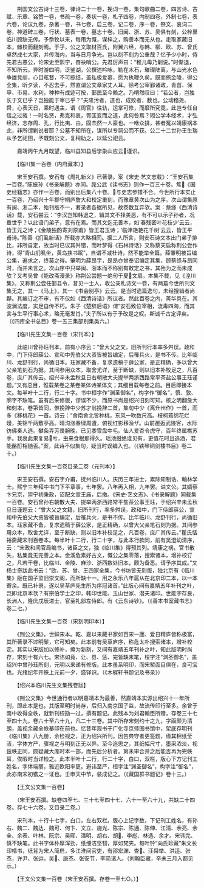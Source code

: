 <!-- { "loadSidebar": true } -->
　　荆国文公古诗十三卷，律诗二十一卷，挽词一卷，集句歌曲二卷，四言诗、古赋、乐章、铭赞一卷，书疏一卷，奏状一卷，札子四卷，内制四卷，外制七卷，表六卷，论议九卷，杂著一卷，书七卷，启三卷，记二卷，序一卷，祭文、哀词二卷，神道碑三卷，行状、墓表一卷，墓志十卷。旧闽、浙、苏、吴俱有刻，公梓里临川顾缺无传。予忝牧以来，每用为慨，谋梓之，购善本而无从也。走取家藏旧本，雠校而翻刻焉。于乎，公之文取材百氏，附翼六经，与韩、柳、欧、苏、曾氏卓然成七大家，并传海内，当与日月争光。岂以刻不刻为公重哉？忆予少小时，侍先君古愚公，论宋史至熙宁，奋袂哨公。先君厉声曰：“稚儿毋乃剿说。”时惭退，不知所云。异时游四明，泛鉴湖，公撰述吟咏，勒在木石，璀璨陆离，与山光水色争雄竞丽，心目眩瞀，不可揽结，盖私极爱慕，愿为执鞭久矣。既而旅金陵，得公全集，昕夕读，不忍去手，然直谓公文章家丈人耳。徐考公宰鄞诸政，青苗、保甲、市易、水利，种种有成迹可按，鄞民至今赖之。乃喟然叹曰：“若公者，岂独长于文已乎？岂独能于宰已乎？”夫隆污者，道也，成败者，数也。公动稽尧、舜，心表天日，乘时遇主，谓《周官》往轨，运掌可修，而靡所究竟，此岂专任自信之过哉！一时名贤，弗克和衷，胥匡变而之道，此何咎焉？矧公学本经术，才弘经济，志存周、孔，行比夷、由，固杰然一人豪也。一咻众排，甚者冤以靖康祸本此，非所谓剿说者耶？公墓不知所在，谋所以专祠公而不获。公二十二世孙王生瑞从予乞祀田，予既刻公文，复稍助之，以延公祀云。

　　嘉靖丙午九月既望，临川县知县后学象山应云谨识。

　　【临川集一百卷（内府藏本）】

　　宋王安石撰。安石有《周礼新义》已著录。案《宋史·艺文志载》：“王安石集一百卷。”陈振孙《书录解题》亦同。晁公武《读书志》则作一百三十卷。焦《国史经籍志》亦作一百卷，而别出后集八十卷。与史志参错不合。今世所行本实止一百卷，乃绍兴十年郡守桐庐詹大和校定重刻，而豫章黄次山为之序。次山谓集原有闽、浙二本，殆刊版不一，著录者各据所见，故卷数互异欤。案：蔡绦《西清诗话》载，安石尝云：“李汉岂知韩退之，辑其文不择美恶，有不可以示子孙者，况垂世乎？以此语门弟子，意有在焉。而其文迄无善本，如‘春残密叶花枝少’云云，皆王元之诗；《金陵独酌寄刘原甫》皆王君玉诗；‘临津艳艳花千树’云云，皆王平甫诗。”陈善《扪虱新话》所载亦大略相同。据二人所言，则安石诗文本出门弟子排比，非所自定，故当时已议其舛错，而叶梦得《石林诗话》又称蔡天启称荆公尝作诗，得“青山扪虱坐，黄鸟挟书眠”，自谓不减杜诗，然不能举全篇。薛肇明被旨编公集，遍求之，终莫之得。肇明为薛昂字，是昂亦曾奉诏编定其集，顾蔡绦与昂同时，而并未言之。次山序中只举闽、浙本而不称别有敕定之书，其殆为之而未成欤？又考吴曾《能改斋漫录》称荆公尝题一绝句于夏文扇，本集不载，见《湟川集》。又称荆公尝任鄞县令，昔见一士人，收公亲札诗文一卷，有两篇今世所刊文集无之，其一《马上》，其一《书会别亭》云云。是当时遗篇逸句，未经搜辑者尚夥。其编订之不审，有不仅如《西清诗话》所议者。然此百卷之内，菁华具在。其波澜法度，实足自传不朽。朱子《楚辞后语》谓“安石致位宰相，流毒四海，而其言与生平行事心术，略无毫发肖。”夫子所以有于予改是之叹。斯诚千古定评矣。（《四库全书总目》卷一五三集部别集类六。）

　　【临川先生文集一百卷（宋刊本）】

　　此临川曾孙珏刊本，前有小序云：“曾大父之文，旧所刊行本率多舛误。政和中，门下侍郎薛公、宣和中先伯父大资皆被旨编定，后罹兵火，是书不传。比年临川、龙舒刊行，尚循旧本。珏家藏不备，复求遗稿于薛公家，是正精确，多以曾大父亲笔刻石为据。其间参用众本，取舍尤详，至于断缺，则以旧本补校足之，凡百卷，庶广其传云。绍兴辛未孟秋旦日右朝散大夫提举两浙西路常平茶盐公事王珏谨题。”又有总目，惟载某卷之某卷某体诗某体文；其细目载每卷之前。目后即接本文。每半叶十二行，行二十字。书中桓字作“渊圣御名”，构字作“御名”，慎、敦、廓字不缺笔。虽有后来修版，谬误不少，而原书尚是绍兴旧刻可知。核之明翻詹大和刻本，卷第皆同，惟挽辞中少苏才翁挽辞二首，集句中少《离升州作》一首，而多《移桃花》一首。诗云：“舍南舍北皆种桃，东风一吹数尺高。枝柯蔫绵花烂熳，美锦千两敷亭高。晴沟涨春绿周遭，俯视红影移渔ザ。山前邂逅武陵客，水际彷佛秦人逃。攀条弄芳畏腕晚，已见黍雪盘中毛。仙人爱杏令虎守，百年终属樵苏手。我衰此果复易亏，虫来食根那得久。瑶池绀绝谁见有，更值花时且追酒，君能酪酊相随否。”案，此诗不似集句，疑当时误编入也。（《铁琴铜剑楼书目》卷二十。）

　　【临川先生文集一百卷目录二卷（元刊本）】

　　宋王安石撰。安石字介甫，抚州临川人。庆历三年进士，累除知制诰、翰林学士。熙宁三年拜中书门下平章事，七年罢。八年再入相，九年罢。谥文公。其婿蔡卞兄京，崇宁初秉政，诏配文宣王庙，后撤。《宋史·艺文志》、《书录解题》同载集一百卷。安石曾孙右朝散大夫、提举两浙西路常平盐茶公事王珏，于绍兴辛未孟秋旦日谨题云：“曾大父之文籍，旧所刊行，率多舛误。政和中，门下侍郎薛公，宣和中先伯父大资皆被旨编定，后罹兵火，是书不传。比年临川、龙舒刊行，尚循旧本。珏家藏不备，复求遗稿于薛公家，是正精确，以曾大父亲笔石刻为据。其间参用众本，取舍尤详，至于断缺，则以旧本补校足之，凡百卷，庶广其传云。”瞿氏恬裕斋藏宋刊百卷本。每半叶十二行，行二十字，与此本行款同，前有吴澄幼清序，云：“宋政和间官局编书，诸臣之文，独《临川集》得预其列。靖康之祸，官书散失，私集竟无完善之本。金溪危素好古文，慨公之集零落，搜索诸本，增补校订之，凡若干卷，比临川、金陵、麻沙、浙西数处旧本，颇为备悉。请予序其成。”又杨士奇跋此书云：“欧、苏、曾、王四家全集，今书坊皆无刻版，独北京有《临川集》版在国子监旧崇文阁，而所缺十一。用之永乐八年扈从在北京印二本，以一本寄余。既已补录，遂以吴草庐先生所为序冠诸首。”此版心间有嘉靖五年补刊之叶，岂即北京本欤？有宗伯学士之印，韩印世能、玉山世家、潜夫诸印。世能字存良，长洲人，隆庆戊辰进士，官至礼部左侍郎。有《云东诗钞》。（《善本书室藏书志》卷二七。）

　　【临川先生文集一百卷（宋刻明印本）】

　　《荆公文集》，世鲜宋本。乾、嘉以来藏书家如百宋一廛、爱日精庐皆称极富，其所著录不过明椠，它可知矣。此本前有吴草庐序，称危太朴搜索诸本，增补校定。其实以宋版加以修补，掩为新刻，又间有嘉靖五年刊补之叶，知此版明时尚存，宋刻十有六七。宋讳如竟、让、县、惩、完皆缺末笔，桓字注“渊圣御名”，盖绍兴中曾孙珏所刻，元明以来递有修版。此本虽系明印，而宋椠面目俱在，良可宝也。光绪纪年开秩上元前一夕，盛铎识。（《木樨轩书题记及书录》）

　　【绍兴本临川先生文集残卷跋】

　　《荆公文集》今世通行者以明嘉靖本为最善，然嘉靖本实源出绍兴十一年所刊，即此本是也。其版至明时尚存，后归入南京国子监，故流传印行至多。余曾于南中收得全帙，就新刊校勘一过，撰有题记。此残本为刘君翰臣所赠，存卷三十七至四十九，卷六十至六十九，凡二十三卷。其中所存宋刻约十之九，字画颇为清朗，盖视余藏全帙摹印在前也。忆昔年观书于广化寺京师图书馆中，架底存明刊《临川集》八九册，余检视之，正为绍兴所刊。因告典守者更签题，缘其棉纸莹洁，字体方严，骤视之与明刻正无以异。至今追思之，其纸幅尺寸，墨采浓淡，视兹帙正同，颇疑藏大库时本一部，而先后分析者。第未审合并之后能否再为完帙耳，俟暇时当详检之。此本半叶十二行，行二十字，白口，双栏，版心下方记刊工姓名，字体端丽，雅近欧阳率更。避讳至严，桓字注“渊圣御名”，构字注“御名”，此亦南宋初镌之一证也。壬申天中节，装成记之。（《藏国群书题记》卷十三。）

　　【王文公文集一百卷】

　　（宋王安石撰。缺卷四至七、三十七至四十七、六十一至六十九，共缺二十四卷。存七十六卷，又目录二卷。）

　　宋刊本，十行十七字，白口，左右双栏。版心上记字数，下记刊工姓名，有孙右、魏二、魏达、魏可、何卞、文立、施光、陈宗、陈通、陈伸、江清、余亮、余全、余表、叶林、阮宗、吴晖、潘明、胡右、胡、李彪、林选、余才。宋讳完、慎不缺笔。此书字体朴厚浑劲，纸细洁坚韧，厚如梵夹。每叶钤“向氏珍藏”朱文长印楷书，纸背为宋人简启，多江淮间官吏，有邵宏渊、查、汪舜举、洪适、张杰，许尹、张运，吴、唐杰、张安节，李简诸人。（刘翰臣藏，辛未三月入都见示。）

　　【王文公文集一百卷（宋王安石撰。存卷一至七○。）】

